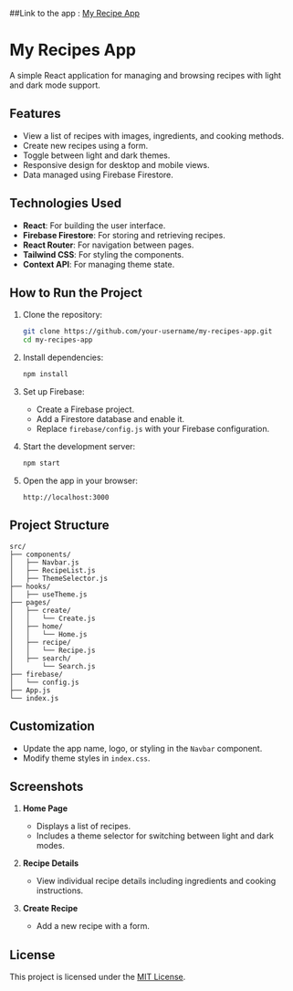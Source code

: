 ##Link to the app : [My Recipe App](https://kaleidoscopic-bombolone-51392b.netlify.app/)

# My Recipes App

A simple React application for managing and browsing recipes with light and dark mode support.

## Features
- View a list of recipes with images, ingredients, and cooking methods.
- Create new recipes using a form.
- Toggle between light and dark themes.
- Responsive design for desktop and mobile views.
- Data managed using Firebase Firestore.

## Technologies Used
- **React**: For building the user interface.
- **Firebase Firestore**: For storing and retrieving recipes.
- **React Router**: For navigation between pages.
- **Tailwind CSS**: For styling the components.
- **Context API**: For managing theme state.

## How to Run the Project
1. Clone the repository:
   ```bash
   git clone https://github.com/your-username/my-recipes-app.git
   cd my-recipes-app
   ```

2. Install dependencies:
   ```bash
   npm install
   ```

3. Set up Firebase:
   - Create a Firebase project.
   - Add a Firestore database and enable it.
   - Replace `firebase/config.js` with your Firebase configuration.

4. Start the development server:
   ```bash
   npm start
   ```

5. Open the app in your browser:
   ```
   http://localhost:3000
   ```

## Project Structure
```
src/
├── components/
│   ├── Navbar.js
│   ├── RecipeList.js
│   ├── ThemeSelector.js
├── hooks/
│   ├── useTheme.js
├── pages/
│   ├── create/
│   │   └── Create.js
│   ├── home/
│   │   └── Home.js
│   ├── recipe/
│   │   └── Recipe.js
│   ├── search/
│       └── Search.js
├── firebase/
│   └── config.js
├── App.js
└── index.js
```

## Customization
- Update the app name, logo, or styling in the `Navbar` component.
- Modify theme styles in `index.css`.

## Screenshots
1. **Home Page**
   - Displays a list of recipes.
   - Includes a theme selector for switching between light and dark modes.

2. **Recipe Details**
   - View individual recipe details including ingredients and cooking instructions.

3. **Create Recipe**
   - Add a new recipe with a form.

## License
This project is licensed under the [MIT License](LICENSE).
